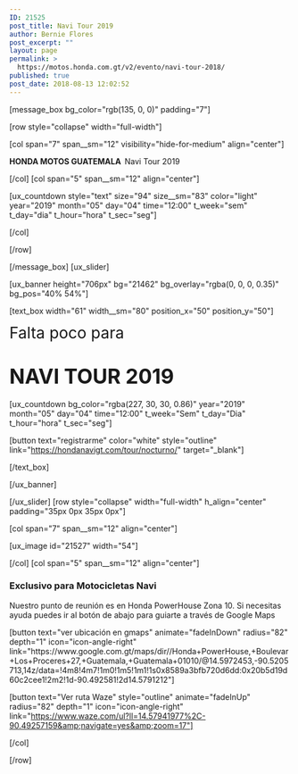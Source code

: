 ```yaml
---
ID: 21525
post_title: Navi Tour 2019
author: Bernie Flores
post_excerpt: ""
layout: page
permalink: >
  https://motos.honda.com.gt/v2/evento/navi-tour-2018/
published: true
post_date: 2018-08-13 12:02:52
---
```

<!-- wp:html -->
[message_box bg_color="rgb(135, 0, 0)" padding="7"]

[row style="collapse" width="full-width"]

[col span="7" span__sm="12" visibility="hide-for-medium" align="center"]

<p><strong>HONDA MOTOS GUATEMALA&nbsp;&nbsp;</strong>Navi Tour 2019</p>

[/col]
[col span="5" span__sm="12" align="center"]

[ux_countdown style="text" size="94" size__sm="83" color="light" year="2019" month="05" day="04" time="12:00" t_week="sem" t_day="dia" t_hour="hora" t_sec="seg"]


[/col]

[/row]

[/message_box]
[ux_slider]

[ux_banner height="706px" bg="21462" bg_overlay="rgba(0, 0, 0, 0.35)" bg_pos="40% 54%"]

[text_box width="61" width__sm="80" position_x="50" position_y="50"]

<p class="alt-font"><span style="font-size: 200%;">Falta poco para</span></p>
<h1><span style="font-size: 130%;"><strong>NAVI TOUR 2019</strong></span></h1>
[ux_countdown bg_color="rgba(227, 30, 30, 0.86)" year="2019" month="05" day="04" time="12:00" t_week="Sem" t_day="Dia" t_hour="hora" t_sec="seg"]

[button text="registrarme" color="white" style="outline" link="https://hondanavigt.com/tour/nocturno/" target="_blank"]


[/text_box]

[/ux_banner]

[/ux_slider]
[row style="collapse" width="full-width" h_align="center" padding="35px 0px 35px 0px"]

[col span="7" span__sm="12" align="center"]

[ux_image id="21527" width="54"]


[/col]
[col span="5" span__sm="12" align="center"]

<h3>Exclusivo para Motocicletas Navi</h3>
<p>Nuestro punto de reunión es en Honda PowerHouse Zona 10. Si necesitas ayuda puedes ir al botón de abajo para guiarte a través de Google Maps</p>
[button text="ver ubicación en gmaps" animate="fadeInDown" radius="82" depth="1" icon="icon-angle-right" link="https://www.google.com.gt/maps/dir//Honda+PowerHouse,+Boulevar+Los+Proceres+27,+Guatemala,+Guatemala+01010/@14.5972453,-90.5205713,14z/data=!4m8!4m7!1m0!1m5!1m1!1s0x8589a3bfb720d6dd:0x20b5d19d60c2cee1!2m2!1d-90.492581!2d14.5791212"]

[button text="Ver ruta Waze" style="outline" animate="fadeInUp" radius="82" depth="1" icon="icon-angle-right" link="https://www.waze.com/ul?ll=14.57941977%2C-90.49257159&amp;navigate=yes&amp;zoom=17"]


[/col]

[/row]
<!-- /wp:html -->